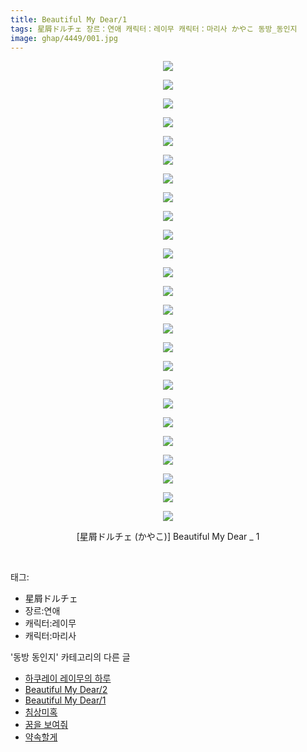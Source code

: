```yaml
---
title: Beautiful My Dear/1
tags: 星屑ドルチェ 장르：연애 캐릭터：레이무 캐릭터：마리사 かやこ 동방_동인지
image: ghap/4449/001.jpg
---
```

<div class="article">
<p style="text-align: center; clear: none; float: none;"><img src="{{ site.nasurl }}/ghap/4449/001.jpg"/></p>
<p style="text-align: center; clear: none; float: none;"><img src="{{ site.nasurl }}/ghap/4449/002.jpg"/></p>
<p style="text-align: center; clear: none; float: none;"><img src="{{ site.nasurl }}/ghap/4449/003.jpg"/></p>
<p style="text-align: center; clear: none; float: none;"><img src="{{ site.nasurl }}/ghap/4449/004.jpg"/></p>
<p style="text-align: center; clear: none; float: none;"><img src="{{ site.nasurl }}/ghap/4449/005.jpg"/></p>
<p style="text-align: center; clear: none; float: none;"><img src="{{ site.nasurl }}/ghap/4449/006.jpg"/></p>
<p style="text-align: center; clear: none; float: none;"><img src="{{ site.nasurl }}/ghap/4449/007.jpg"/></p>
<p style="text-align: center; clear: none; float: none;"><img src="{{ site.nasurl }}/ghap/4449/008.jpg"/></p>
<p style="text-align: center; clear: none; float: none;"><img src="{{ site.nasurl }}/ghap/4449/009.jpg"/></p>
<p style="text-align: center; clear: none; float: none;"><img src="{{ site.nasurl }}/ghap/4449/010.jpg"/></p>
<p style="text-align: center; clear: none; float: none;"><img src="{{ site.nasurl }}/ghap/4449/011.jpg"/></p>
<p style="text-align: center; clear: none; float: none;"><img src="{{ site.nasurl }}/ghap/4449/012.jpg"/></p>
<p style="text-align: center; clear: none; float: none;"><img src="{{ site.nasurl }}/ghap/4449/013.jpg"/></p>
<p style="text-align: center; clear: none; float: none;"><img src="{{ site.nasurl }}/ghap/4449/014.jpg"/></p>
<p style="text-align: center; clear: none; float: none;"><img src="{{ site.nasurl }}/ghap/4449/015.jpg"/></p>
<p style="text-align: center; clear: none; float: none;"><img src="{{ site.nasurl }}/ghap/4449/016.jpg"/></p>
<p style="text-align: center; clear: none; float: none;"><img src="{{ site.nasurl }}/ghap/4449/017.jpg"/></p>
<p style="text-align: center; clear: none; float: none;"><img src="{{ site.nasurl }}/ghap/4449/018.jpg"/></p>
<p style="text-align: center; clear: none; float: none;"><img src="{{ site.nasurl }}/ghap/4449/019.jpg"/></p>
<p style="text-align: center; clear: none; float: none;"><img src="{{ site.nasurl }}/ghap/4449/020.jpg"/></p>
<p style="text-align: center; clear: none; float: none;"><img src="{{ site.nasurl }}/ghap/4449/021.jpg"/></p>
<p style="text-align: center; clear: none; float: none;"><img src="{{ site.nasurl }}/ghap/4449/022.jpg"/></p>
<p style="text-align: center; clear: none; float: none;"><img src="{{ site.nasurl }}/ghap/4449/023.jpg"/></p>
<p style="text-align: center; clear: none; float: none;"><img src="{{ site.nasurl }}/ghap/4449/024.jpg"/></p>
<p style="text-align: center; clear: none; float: none;"><img src="{{ site.nasurl }}/ghap/4449/025.jpg"/></p>
<p style="text-align: center; clear: none; float: none;">[星屑ドルチェ (かやこ)] Beautiful My Dear _ 1</p>
<p><br/></p>
</div><div class="tagTrail">
<p>태그: </p>
<ul>
<li>星屑ドルチェ</li>
<li>장르:연애</li>
<li>캐릭터:레이무</li>
<li>캐릭터:마리사</li>
</ul>
</div><div class="another">
<p>'동방 동인지' 카테고리의 다른 글</p>
<ul>
<li><a href="/2018-06-11-ghap_4451">하쿠레이 레이무의 하루</a></li>
<li><a href="/2018-06-11-ghap_4450">Beautiful My Dear/2</a></li>
<li><a href="/2018-06-11-ghap_4449">Beautiful My Dear/1</a></li>
<li><a href="/2018-06-11-ghap_4448">침상미혹</a></li>
<li><a href="/2018-06-11-ghap_4447">꿈을 보여줘</a></li>
<li><a href="/2018-06-11-ghap_4446">약속할게</a></li>
</ul>
</div><div class="cb_module cb_fluid">
<div class="cb_wrt cb_profile">
</div><!-- commentList close -->
</div>